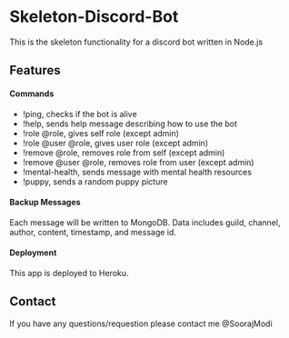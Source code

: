 # Skeleton-Discord-Bot

This is the skeleton functionality for a discord bot written in Node.js

## Features

#### Commands
- !ping, checks if the bot is alive
- !help, sends help message describing how to use the bot
- !role @role, gives self role (except admin)
- !role @user @role, gives user role (except admin)
- !remove @role, removes role from self (except admin)
- !remove @user @role, removes role from user (except admin)
- !mental-health, sends message with mental health resources
- !puppy, sends a random puppy picture

#### Backup Messages

Each message will be written to MongoDB. Data includes guild, channel, author, content, timestamp, and message id. 

#### Deployment

This app is deployed to Heroku.

## Contact

If you have any questions/requestion please contact me @SoorajModi